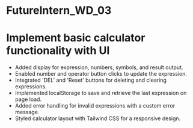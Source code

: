 # FutureIntern_WD_03

# Implement basic calculator functionality with UI

- Added display for expression, numbers, symbols, and result output.
- Enabled number and operator button clicks to update the expression.
- Integrated 'DEL' and 'Reset' buttons for deleting and clearing expressions.
- Implemented localStorage to save and retrieve the last expression on page load.
- Added error handling for invalid expressions with a custom error message.
- Styled calculator layout with Tailwind CSS for a responsive design.
